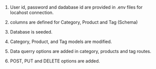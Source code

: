  1. User id, password and  dadabase id are provided in .env files for locahost connection. 
 

2. columns are defined for Category, Product and Tag (Schema)

3. Database is seeded.

4. Category, Product, and Tag models are modified.

5. Data querry options are added in category, products and tag routes.

6. POST, PUT and DELETE options are added.
